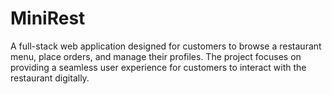 # MiniRest
A full-stack web application designed for customers to browse a restaurant menu, place orders, and manage their profiles. The project focuses on providing a seamless user experience for customers to interact with the restaurant digitally.
